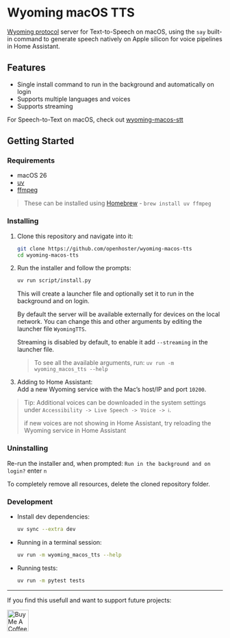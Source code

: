# Wyoming macOS TTS

[Wyoming protocol](https://github.com/rhasspy/wyoming) server for Text-to-Speech on macOS, using the `say` built-in command to generate speech natively on Apple silicon for voice pipelines in Home Assistant.

## Features
- Single install command to run in the background and automatically on login
- Supports multiple languages and voices
- Supports streaming

For Speech-to-Text on macOS, check out [wyoming-macos-stt](https://github.com/openhoster/wyoming-macos-stt)

## Getting Started

### Requirements
- macOS 26
- [uv](https://github.com/astral-sh/uv)
- [ffmpeg](https://github.com/FFmpeg/FFmpeg)

> These can be installed using [Homebrew](https://brew.sh) - `brew install uv ffmpeg`

### Installing

1. Clone this repository and navigate into it:
    ```bash
    git clone https://github.com/openhoster/wyoming-macos-tts
    cd wyoming-macos-tts
    ```
2. Run the installer and follow the prompts:
    ```bash
    uv run script/install.py
    ```
    This will create a launcher file and optionally set it to run in the background and on login.
    
    By default the server will be available externally for devices on the local network. You can change this and other arguments by editing the launcher file `WyomingTTS`. 

    Streaming is disabled by default, to enable it add `--streaming` in the launcher file.
    
    > To see all the available arguments, run: `uv run -m wyoming_macos_tts --help`
3. Adding to Home Assistant:  
   Add a new Wyoming service with the Mac’s host/IP and port `10200`.

> Tip: Additional voices can be downloaded in the system settings under `Accessibility -> Live Speech -> Voice -> ℹ️`. 
>
> if new voices are not showing in Home Assistant, try reloading the Wyoming service in Home Assistant

### Uninstalling

Re-run the installer and, when prompted: `Run in the background and on login?` enter `n`

To completely remove all resources, delete the cloned repository folder.

### Development

- Install dev dependencies: 
    ```bash
    uv sync --extra dev
    ```
- Running in a terminal session:
    ```bash 
    uv run -m wyoming_macos_tts --help
    ```
- Running tests:
    ```bash 
    uv run -m pytest tests
    ```

---

If you find this usefull and want to support future projects:

<a href="https://www.buymeacoffee.com/openhoster" target="_blank">
  <img src="https://cdn.buymeacoffee.com/buttons/v2/default-yellow.png" alt="Buy Me A Coffee" height="50"/>
</a>
